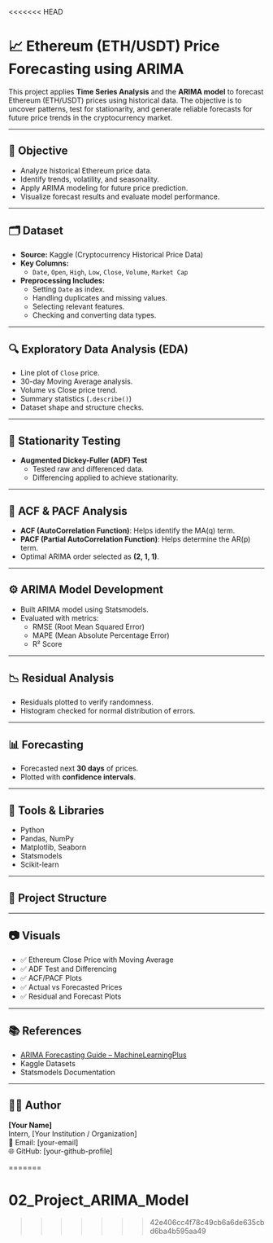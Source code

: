<<<<<<< HEAD
# 📈 Ethereum (ETH/USDT) Price Forecasting using ARIMA

This project applies **Time Series Analysis** and the **ARIMA model** to forecast Ethereum (ETH/USDT) prices using historical data. The objective is to uncover patterns, test for stationarity, and generate reliable forecasts for future price trends in the cryptocurrency market.

---

## 🎯 Objective

- Analyze historical Ethereum price data.
- Identify trends, volatility, and seasonality.
- Apply ARIMA modeling for future price prediction.
- Visualize forecast results and evaluate model performance.

---

## 🗂 Dataset

- **Source:** Kaggle (Cryptocurrency Historical Price Data)
- **Key Columns:**
  - `Date`, `Open`, `High`, `Low`, `Close`, `Volume`, `Market Cap`
- **Preprocessing Includes:**
  - Setting `Date` as index.
  - Handling duplicates and missing values.
  - Selecting relevant features.
  - Checking and converting data types.

---

## 🔍 Exploratory Data Analysis (EDA)

- Line plot of `Close` price.
- 30-day Moving Average analysis.
- Volume vs Close price trend.
- Summary statistics (`.describe()`)
- Dataset shape and structure checks.

---

## 🧪 Stationarity Testing

- **Augmented Dickey-Fuller (ADF) Test**
  - Tested raw and differenced data.
  - Differencing applied to achieve stationarity.

---

## 🔄 ACF & PACF Analysis

- **ACF (AutoCorrelation Function)**: Helps identify the MA(q) term.
- **PACF (Partial AutoCorrelation Function)**: Helps determine the AR(p) term.
- Optimal ARIMA order selected as **(2, 1, 1)**.

---

## ⚙️ ARIMA Model Development

- Built ARIMA model using Statsmodels.
- Evaluated with metrics:
  - RMSE (Root Mean Squared Error)
  - MAPE (Mean Absolute Percentage Error)
  - R² Score

---

## 📉 Residual Analysis

- Residuals plotted to verify randomness.
- Histogram checked for normal distribution of errors.

---

## 📊 Forecasting

- Forecasted next **30 days** of prices.
- Plotted with **confidence intervals**.

---

## 🧰 Tools & Libraries

- Python
- Pandas, NumPy
- Matplotlib, Seaborn
- Statsmodels
- Scikit-learn

---

## 📁 Project Structure




---

## 📷 Visuals

- ✅ Ethereum Close Price with Moving Average  
- ✅ ADF Test and Differencing  
- ✅ ACF/PACF Plots  
- ✅ Actual vs Forecasted Prices  
- ✅ Residual and Forecast Plots

---

## 📚 References

- [ARIMA Forecasting Guide – MachineLearningPlus](https://www.machinelearningplus.com/time-series/arima-model-time-series-forecasting-python/)
- Kaggle Datasets
- Statsmodels Documentation

---

## 👨‍💻 Author

**[Your Name]**  
Intern, [Your Institution / Organization]  
📧 Email: [your-email]  
🌐 GitHub: [your-github-profile]

=======
# 02_Project_ARIMA_Model
>>>>>>> 42e406cc4f78c49cb6a6de635cbd6ba4b595aa49
